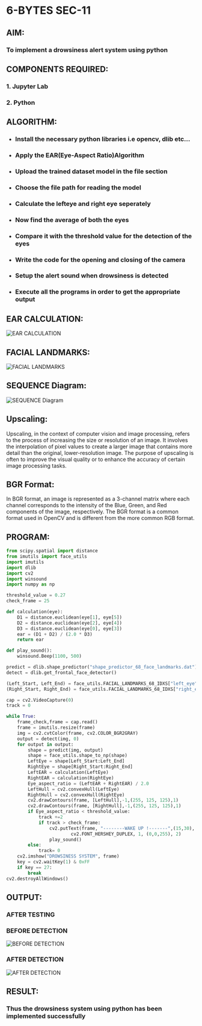 
# 6-BYTES SEC-11
## AIM:
### To implement a drowsiness alert system using python
## COMPONENTS REQUIRED:
### 1. Jupyter Lab
### 2. Python 
## ALGORITHM:
* ###  Install the necessary python libraries i.e opencv, dlib etc...
* ###  Apply the EAR(Eye-Aspect Ratio)Algorithm
* ### Upload the trained dataset model in the file section
* ### Choose the file path for reading the model
* ### Calculate the lefteye and right eye seperately
* ### Now find the average of both the eyes
* ### Compare it with the threshold value for the detection of the eyes
* ### Write the code for the opening and closing of the camera
* ### Setup the alert sound when drowsiness is detected
* ### Execute all the programs in order to get the appropriate output
## EAR CALCULATION:
![EAR CALCULATION](./assets/Calculation.png)
## FACIAL LANDMARKS:
![FACIAL LANDMARKS](./assets/Facial%20Landmarks.webp)
## SEQUENCE Diagram:
![SEQUENCE Diagram](./assets/Alert%20System.jpg)
## Upscaling:
Upscaling, in the context of computer vision and image processing, refers to the process of increasing the size or resolution of an image. It involves the interpolation of pixel values to create a larger image that contains more detail than the original, lower-resolution image. The purpose of upscaling is often to improve the visual quality or to enhance the accuracy of certain image processing tasks.
## BGR Format:
In BGR format, an image is represented as a 3-channel matrix where each channel corresponds to the intensity of the Blue, Green, and Red components of the image, respectively. The BGR format is a common format used in OpenCV and is different from the more common RGB format.
## PROGRAM:
```py
from scipy.spatial import distance
from imutils import face_utils
import imutils
import dlib
import cv2
import winsound
import numpy as np

threshold_value = 0.27
check_frame = 25

def calculation(eye):
    D1 = distance.euclidean(eye[1], eye[5])
    D2 = distance.euclidean(eye[2], eye[4])
    D3 = distance.euclidean(eye[0], eye[3])
    ear = (D1 + D2) / (2.0 * D3)
    return ear

def play_sound():
    winsound.Beep(1100, 500)

predict = dlib.shape_predictor("shape_predictor_68_face_landmarks.dat")
detect = dlib.get_frontal_face_detector()

(Left_Start, Left_End) = face_utils.FACIAL_LANDMARKS_68_IDXS["left_eye"]
(Right_Start, Right_End) = face_utils.FACIAL_LANDMARKS_68_IDXS["right_eye"]

cap = cv2.VideoCapture(0)
track = 0

while True:
    frame_check,frame = cap.read()
    frame = imutils.resize(frame)
    img = cv2.cvtColor(frame, cv2.COLOR_BGR2GRAY)
    output = detect(img, 0)
    for output in output:
        shape = predict(img, output)
        shape = face_utils.shape_to_np(shape)
        LeftEye = shape[Left_Start:Left_End]
        RightEye = shape[Right_Start:Right_End]
        LeftEAR = calculation(LeftEye)
        RightEAR = calculation(RightEye)
        Eye_aspect_ratio = (LeftEAR + RightEAR) / 2.0
        LeftHull = cv2.convexHull(LeftEye)
        RightHull = cv2.convexHull(RightEye)
        cv2.drawContours(frame, [LeftHull],-1,(255, 125, 125),1)
        cv2.drawContours(frame, [RightHull],-1,(255, 125, 125),1)
        if Eye_aspect_ratio < threshold_value:
            track +=2 
            if track > check_frame:
                cv2.putText(frame, "--------WAKE UP !-------",(15,30),
                        cv2.FONT_HERSHEY_DUPLEX, 1, (0,0,255), 2) 
                play_sound()
        else:
            track= 0
    cv2.imshow("DROWSINESS SYSTEM", frame)
    key = cv2.waitKey(1) & 0xFF
    if key == 27:
        break
cv2.destroyAllWindows()
```
## OUTPUT:
### AFTER TESTING
### BEFORE DETECTION
![BEFORE DETECTION](./assets/BEFORE.png)
### AFTER DETECTION
![AFTER DETECTION](./assets/AFTER.png)
## RESULT:
### Thus the drowsiness system using python has been implemented successfully

